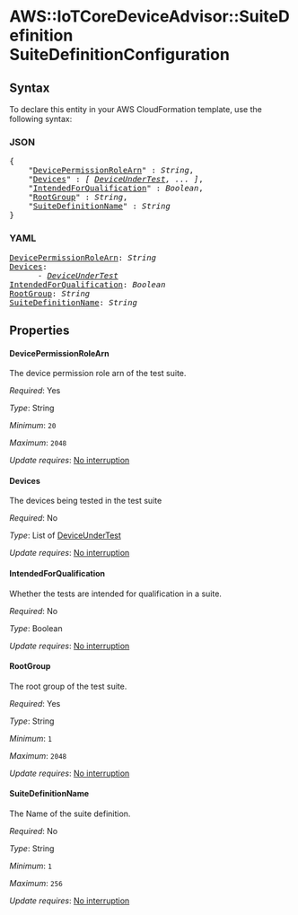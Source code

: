 # AWS::IoTCoreDeviceAdvisor::SuiteDefinition SuiteDefinitionConfiguration

## Syntax

To declare this entity in your AWS CloudFormation template, use the following syntax:

### JSON

<pre>
{
    "<a href="#devicepermissionrolearn" title="DevicePermissionRoleArn">DevicePermissionRoleArn</a>" : <i>String</i>,
    "<a href="#devices" title="Devices">Devices</a>" : <i>[ <a href="deviceundertest.md">DeviceUnderTest</a>, ... ]</i>,
    "<a href="#intendedforqualification" title="IntendedForQualification">IntendedForQualification</a>" : <i>Boolean</i>,
    "<a href="#rootgroup" title="RootGroup">RootGroup</a>" : <i>String</i>,
    "<a href="#suitedefinitionname" title="SuiteDefinitionName">SuiteDefinitionName</a>" : <i>String</i>
}
</pre>

### YAML

<pre>
<a href="#devicepermissionrolearn" title="DevicePermissionRoleArn">DevicePermissionRoleArn</a>: <i>String</i>
<a href="#devices" title="Devices">Devices</a>: <i>
      - <a href="deviceundertest.md">DeviceUnderTest</a></i>
<a href="#intendedforqualification" title="IntendedForQualification">IntendedForQualification</a>: <i>Boolean</i>
<a href="#rootgroup" title="RootGroup">RootGroup</a>: <i>String</i>
<a href="#suitedefinitionname" title="SuiteDefinitionName">SuiteDefinitionName</a>: <i>String</i>
</pre>

## Properties

#### DevicePermissionRoleArn

The device permission role arn of the test suite.

_Required_: Yes

_Type_: String

_Minimum_: <code>20</code>

_Maximum_: <code>2048</code>

_Update requires_: [No interruption](https://docs.aws.amazon.com/AWSCloudFormation/latest/UserGuide/using-cfn-updating-stacks-update-behaviors.html#update-no-interrupt)

#### Devices

The devices being tested in the test suite

_Required_: No

_Type_: List of <a href="deviceundertest.md">DeviceUnderTest</a>

_Update requires_: [No interruption](https://docs.aws.amazon.com/AWSCloudFormation/latest/UserGuide/using-cfn-updating-stacks-update-behaviors.html#update-no-interrupt)

#### IntendedForQualification

Whether the tests are intended for qualification in a suite.

_Required_: No

_Type_: Boolean

_Update requires_: [No interruption](https://docs.aws.amazon.com/AWSCloudFormation/latest/UserGuide/using-cfn-updating-stacks-update-behaviors.html#update-no-interrupt)

#### RootGroup

The root group of the test suite.

_Required_: Yes

_Type_: String

_Minimum_: <code>1</code>

_Maximum_: <code>2048</code>

_Update requires_: [No interruption](https://docs.aws.amazon.com/AWSCloudFormation/latest/UserGuide/using-cfn-updating-stacks-update-behaviors.html#update-no-interrupt)

#### SuiteDefinitionName

The Name of the suite definition.

_Required_: No

_Type_: String

_Minimum_: <code>1</code>

_Maximum_: <code>256</code>

_Update requires_: [No interruption](https://docs.aws.amazon.com/AWSCloudFormation/latest/UserGuide/using-cfn-updating-stacks-update-behaviors.html#update-no-interrupt)

